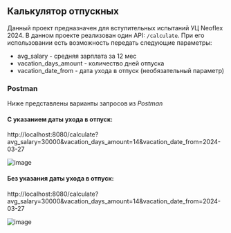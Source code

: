 ## Калькулятор отпускных  ##
Данный проект предназначен для вступительных испытаний УЦ Neoflex 2024.
В данном проекте реализован один API: `/calculate`.
При его использовании есть возможность передать следующие параметры:
* avg_salary - средняя зарплата за 12 мес
* vacation_days_amount - количество дней отпуска
* vacation_date_from - дата ухода в отпуск (необязательный параметр)  
### Postman ###
Ниже представлены варианты запросов из *Postman*  
#### С указанием даты ухода в отпуск:  ####
http://localhost:8080/calculate?avg_salary=30000&vacation_days_amount=14&vacation_date_from=2024-03-27    

![image](https://github.com/dfilippov02/vacation-pay-calculator/assets/164752579/18df6fc9-4d68-415a-b22b-1dcb52f9fd8b)

#### Без указания даты ухода в отпуск:  ####
http://localhost:8080/calculate?avg_salary=30000&vacation_days_amount=14&vacation_date_from=2024-03-27    

![image](https://github.com/dfilippov02/vacation-pay-calculator/assets/164752579/ab79c940-48d8-4a90-9628-fce75fc43634)

